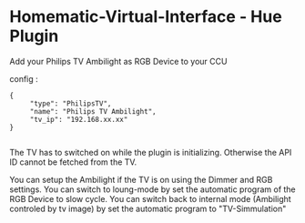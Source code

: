 # Homematic-Virtual-Interface  - Hue Plugin
Add your Philips TV Ambilight as RGB Device to your CCU

config :

 ```
{
      "type": "PhilipsTV",
      "name": "Philips TV Ambilight",
      "tv_ip": "192.168.xx.xx"
}
    
 ```
 
 The TV has to switched on while the plugin is initializing. Otherwise the API ID cannot be fetched from the TV.

You can setup the Ambilight if the TV is on using the Dimmer and RGB settings.
You can switch to loung-mode by set the automatic program of the RGB Device to slow cycle.
You can switch back to internal mode (Ambilight controled by tv image) by set the automatic program to "TV-Simmulation"